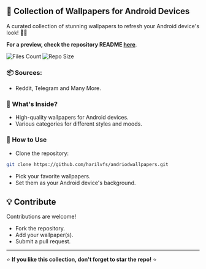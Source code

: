 ## 🌟 Collection of Wallpapers for Android Devices

A curated collection of stunning wallpapers to refresh your Android device's look! 🌌✨  

**For a preview, check the repository README [here](https://github.com/harilvfs/andriodwallpapers/blob/main/README.md)**.

![Files Count](https://img.shields.io/github/directory-file-count/harilvfs/andriodwallpapers?style=for-the-badge)
![Repo Size](https://img.shields.io/github/repo-size/harilvfs/andriodwallpapers?style=for-the-badge)

### 📦 Sources:
- Reddit, Telegram and Many More.

### 📂 What's Inside?

- High-quality wallpapers for Android devices.  
- Various categories for different styles and moods.  


### 🚀 How to Use

- Clone the repository: 

```bash
git clone https://github.com/harilvfs/andriodwallpapers.git
```

- Pick your favorite wallpapers.  
- Set them as your Android device's background.  


## 💡 Contribute

Contributions are welcome!  

- Fork the repository.
-  Add your wallpaper(s).  
- Submit a pull request.  

---

⭐ **If you like this collection, don't forget to star the repo!** ⭐
